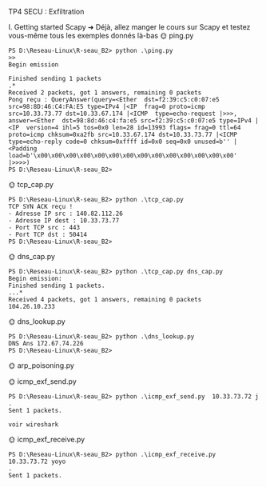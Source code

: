 TP4 SECU : Exfiltration


I. Getting started Scapy
➜ Déjà, allez manger le cours sur Scapy et testez vous-même tous les exemples donnés là-bas
🌞 ping.py

```
PS D:\Reseau-Linux\R-seau_B2> python .\ping.py
>>
Begin emission

Finished sending 1 packets
.*
Received 2 packets, got 1 answers, remaining 0 packets
Pong reçu : QueryAnswer(query=<Ether  dst=f2:39:c5:c0:07:e5 src=98:8D:46:C4:FA:E5 type=IPv4 |<IP  frag=0 proto=icmp src=10.33.73.77 dst=10.33.67.174 |<ICMP  type=echo-request |>>>, answer=<Ether  dst=98:8d:46:c4:fa:e5 src=f2:39:c5:c0:07:e5 type=IPv4 |<IP  version=4 ihl=5 tos=0x0 len=28 id=13993 flags= frag=0 ttl=64 proto=icmp chksum=0xa2fb src=10.33.67.174 dst=10.33.73.77 |<ICMP  type=echo-reply code=0 chksum=0xffff id=0x0 seq=0x0 unused=b'' |<Padding  load=b'\x00\x00\x00\x00\x00\x00\x00\x00\x00\x00\x00\x00\x00\x00' |>>>>)
PS D:\Reseau-Linux\R-seau_B2>
```

🌞 tcp_cap.py

```
PS D:\Reseau-Linux\R-seau_B2> python .\tcp_cap.py
TCP SYN ACK reçu !
- Adresse IP src : 140.82.112.26
- Adresse IP dest : 10.33.73.77
- Port TCP src : 443
- Port TCP dst : 50414
PS D:\Reseau-Linux\R-seau_B2>
```

🌞 dns_cap.py

```
PS D:\Reseau-Linux\R-seau_B2> python .\tcp_cap.py dns_cap.py 
Begin emission:
Finished sending 1 packets.
...*
Received 4 packets, got 1 answers, remaining 0 packets
104.26.10.233
```

🌞 dns_lookup.py

```
PS D:\Reseau-Linux\R-seau_B2> python .\dns_lookup.py
DNS Ans 172.67.74.226
PS D:\Reseau-Linux\R-seau_B2>
```

🌞 arp_poisoning.py


🌞 icmp_exf_send.py

```
PS D:\Reseau-Linux\R-seau_B2> python .\icmp_exf_send.py  10.33.73.72 j
.
Sent 1 packets.
```
```
voir wireshark
```

🌞 icmp_exf_receive.py

```
PS D:\Reseau-Linux\R-seau_B2> python .\icmp_exf_receive.py  10.33.73.72 yoyo
.
Sent 1 packets.
```
